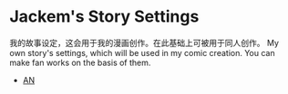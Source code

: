 # Jackem's Story Settings

我的故事设定，这会用于我的漫画创作。在此基础上可被用于同人创作。
My own story's settings, which will be used in my comic creation. You can make fan works on the basis of them.

* [AN](./AN/目录.md)

